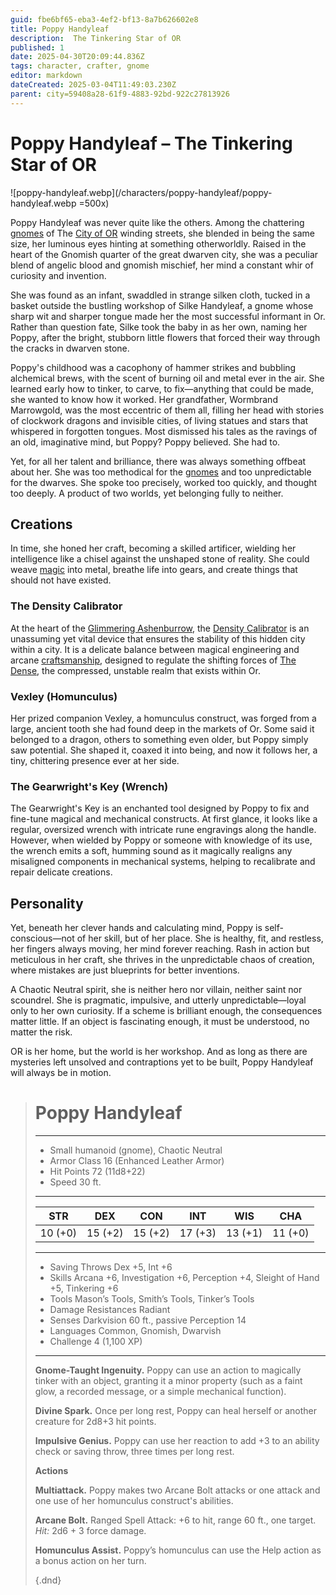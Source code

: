 ```yaml
---
guid: fbe6bf65-eba3-4ef2-bf13-8a7b626602e8
title: Poppy Handyleaf
description:  The Tinkering Star of OR
published: 1
date: 2025-04-30T20:09:44.836Z
tags: character, crafter, gnome
editor: markdown
dateCreated: 2025-03-04T11:49:03.230Z
parent: city=59408a28-61f9-4883-92bd-922c27813926
---
```


# Poppy Handyleaf – The Tinkering Star of OR  

![poppy-handyleaf.webp](/characters/poppy-handyleaf/poppy-handyleaf.webp =500x)

Poppy Handyleaf was never quite like the others. Among the chattering [gnomes](/raw/20250501/gnome/gnomes.md) of The [City of OR](/geography/settlement/city/city-of-or.md) winding streets, she blended in being the same size, her luminous eyes hinting at something otherworldly. Raised in the heart of the Gnomish quarter of the great dwarven city, she was a peculiar blend of angelic blood and gnomish mischief, her mind a constant whir of curiosity and invention.

She was found as an infant, swaddled in strange silken cloth, tucked in a basket outside the bustling workshop of Silke Handyleaf, a gnome whose sharp wit and sharper tongue made her the most successful informant in Or. Rather than question fate, Silke took the baby in as her own, naming her Poppy, after the bright, stubborn little flowers that forced their way through the cracks in dwarven stone.

Poppy's childhood was a cacophony of hammer strikes and bubbling alchemical brews, with the scent of burning oil and metal ever in the air. She learned early how to tinker, to carve, to fix—anything that could be made, she wanted to know how it worked. Her grandfather, Wormbrand Marrowgold, was the most eccentric of them all, filling her head with stories of clockwork dragons and invisible cities, of living statues and stars that whispered in forgotten tongues. Most dismissed his tales as the ravings of an old, imaginative mind, but Poppy? Poppy believed. She had to.

Yet, for all her talent and brilliance, there was always something offbeat about her. She was too methodical for the [gnomes](/raw/20250501/gnome/gnomes.md) and too unpredictable for the dwarves. She spoke too precisely, worked too quickly, and thought too deeply. A product of two worlds, yet belonging fully to neither.

## Creations
In time, she honed her craft, becoming a skilled artificer, wielding her intelligence like a chisel against the unshaped stone of reality. She could weave [magic](/structure/mechanic/magic.md) into metal, breathe life into gears, and create things that should not have existed.

### The Density Calibrator
At the heart of the [Glimmering Ashenburrow](/geography/settlement/city/glimmering-ashenburrow.md), the [Density Calibrator](/geography/settlement/city/glimmering-ashenburrow/density-calibrator.md) is an unassuming yet vital device that ensures the stability of this hidden city within a city. It is a delicate balance between magical engineering and arcane [craftsmanship](/raw/20250501/craftsmanship/craftsmanship.md), designed to regulate the shifting forces of [The Dense](/geography/realm/the-dense.md), the compressed, unstable realm that exists within Or.

### Vexley (Homunculus)
Her prized companion Vexley, a homunculus construct, was forged from a large, ancient tooth she had found deep in the markets of Or. Some said it belonged to a dragon, others to something even older, but Poppy simply saw potential. She shaped it, coaxed it into being, and now it follows her, a tiny, chittering presence ever at her side.

### The Gearwright's Key (Wrench)
The Gearwright's Key is an enchanted tool designed by Poppy to fix and fine-tune magical and mechanical constructs. At first glance, it looks like a regular, oversized wrench with intricate rune engravings along the handle. However, when wielded by Poppy or someone with knowledge of its use, the wrench emits a soft, humming sound as it magically realigns any misaligned components in mechanical systems, helping to recalibrate and repair delicate creations.

## Personality
Yet, beneath her clever hands and calculating mind, Poppy is self-conscious—not of her skill, but of her place. She is healthy, fit, and restless, her fingers always moving, her mind forever reaching. Rash in action but meticulous in her craft, she thrives in the unpredictable chaos of creation, where mistakes are just blueprints for better inventions.

A Chaotic Neutral spirit, she is neither hero nor villain, neither saint nor scoundrel. She is pragmatic, impulsive, and utterly unpredictable—loyal only to her own curiosity. If a scheme is brilliant enough, the consequences matter little. If an object is fascinating enough, it must be understood, no matter the risk.

OR is her home, but the world is her workshop. And as long as there are mysteries left unsolved and contraptions yet to be built, Poppy Handyleaf will always be in motion.

> # Poppy Handyleaf
> ---
> - Small humanoid (gnome), Chaotic Neutral
> - Armor Class 16 (Enhanced Leather Armor)
> - Hit Points 72 (11d8+22)
> - Speed 30 ft.
> ---
> |STR|DEX|CON|INT|WIS|CHA|
> |---|---|---|---|---|---|
> |10 (+0)|15 (+2)|15 (+2)|17 (+3)|13 (+1)|11 (+0)|
> ---
> - Saving Throws Dex +5, Int +6
> - Skills Arcana +6, Investigation +6, Perception +4, Sleight of Hand +5, Tinkering +6
> - Tools Mason’s Tools, Smith’s Tools, Tinker’s Tools
> - Damage Resistances Radiant
> - Senses Darkvision 60 ft., passive Perception 14
> - Languages Common, Gnomish, Dwarvish
> - Challenge 4 (1,100 XP)
> ---
> **Gnome-Taught Ingenuity.** Poppy can use an action to magically tinker with an object, granting it a minor property (such as a faint glow, a recorded message, or a simple mechanical function).  
> 
> **Divine Spark.** Once per long rest, Poppy can heal herself or another creature for 2d8+3 hit points.  
>
> **Impulsive Genius.** Poppy can use her reaction to add +3 to an ability check or saving throw, three times per long rest.  
> 
> **Actions**
> 
> **Multiattack.** Poppy makes two Arcane Bolt attacks or one attack and one use of her homunculus construct's abilities.
> 
> **Arcane Bolt.** Ranged Spell Attack: +6 to hit, range 60 ft., one target.  
> *Hit:* 2d6 + 3 force damage.  
>
> **Homunculus Assist.** Poppy’s homunculus can use the Help action as a bonus action on her turn.  
>
>{.dnd}
